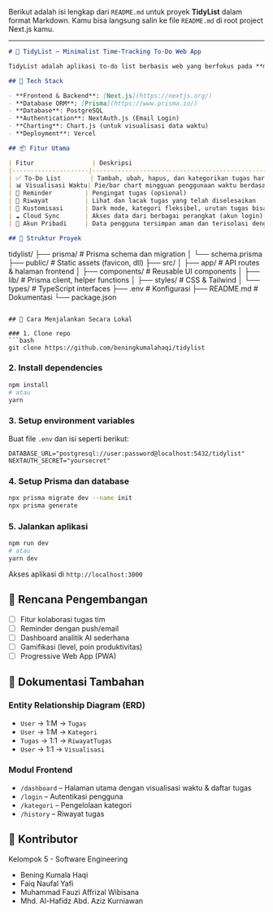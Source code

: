 Berikut adalah isi lengkap dari `README.md` untuk proyek **TidyList** dalam format Markdown. Kamu bisa langsung salin ke file `README.md` di root project Next.js kamu.

---

```markdown
# 🧹 TidyList – Minimalist Time-Tracking To-Do Web App

TidyList adalah aplikasi to-do list berbasis web yang berfokus pada **manajemen tugas personal** dengan pendekatan **desain minimalis dan visualisasi waktu**. Aplikasi ini memungkinkan pengguna untuk mencatat tugas-tugas harian berdasarkan kategori (belajar, kerja, olahraga, dll), serta melihat **grafik mingguan** tentang bagaimana waktu mereka digunakan.

## 🚀 Tech Stack

- **Frontend & Backend**: [Next.js](https://nextjs.org/)
- **Database ORM**: [Prisma](https://www.prisma.io/)
- **Database**: PostgreSQL
- **Authentication**: NextAuth.js (Email Login)
- **Charting**: Chart.js (untuk visualisasi data waktu)
- **Deployment**: Vercel

## 📦 Fitur Utama

| Fitur                | Deskripsi                                                                 |
|---------------------|--------------------------------------------------------------------------|
| ✅ To-Do List        | Tambah, ubah, hapus, dan kategorikan tugas harian                        |
| 📊 Visualisasi Waktu| Pie/bar chart mingguan penggunaan waktu berdasarkan kategori             |
| 🔔 Reminder         | Pengingat tugas (opsional)                                               |
| 📅 Riwayat          | Lihat dan lacak tugas yang telah diselesaikan                            |
| 🎨 Kustomisasi      | Dark mode, kategori fleksibel, urutan tugas bisa diubah                  |
| ☁️ Cloud Sync       | Akses data dari berbagai perangkat (akun login)                          |
| 🔐 Akun Pribadi     | Data pengguna tersimpan aman dan terisolasi dengan login                 |

## 📂 Struktur Proyek

```

tidylist/
├── prisma/                # Prisma schema dan migration
│   └── schema.prisma
├── public/                # Static assets (favicon, dll)
├── src/
│   ├── app/               # API routes & halaman frontend
│   ├── components/        # Reusable UI components
│   ├── lib/               # Prisma client, helper functions
│   ├── styles/            # CSS & Tailwind
│   └── types/             # TypeScript interfaces
├── .env                   # Konfigurasi
├── README.md              # Dokumentasi
└── package.json

````

## 🧪 Cara Menjalankan Secara Lokal

### 1. Clone repo
```bash
git clone https://github.com/beningkumalahaqi/tidylist
````

### 2. Install dependencies

```bash
npm install
# atau
yarn
```

### 3. Setup environment variables

Buat file `.env` dan isi seperti berikut:

```env
DATABASE_URL="postgresql://user:password@localhost:5432/tidylist"
NEXTAUTH_SECRET="yoursecret"
```

### 4. Setup Prisma dan database

```bash
npx prisma migrate dev --name init
npx prisma generate
```

### 5. Jalankan aplikasi

```bash
npm run dev
# atau
yarn dev
```

Akses aplikasi di `http://localhost:3000`

## 🎯 Rencana Pengembangan

* [ ] Fitur kolaborasi tugas tim
* [ ] Reminder dengan push/email
* [ ] Dashboard analitik AI sederhana
* [ ] Gamifikasi (level, poin produktivitas)
* [ ] Progressive Web App (PWA)

## 📘 Dokumentasi Tambahan

### Entity Relationship Diagram (ERD)

* `User` → 1\:M → `Tugas`
* `User` → 1\:M → `Kategori`
* `Tugas` → 1:1 → `RiwayatTugas`
* `User` → 1:1 → `Visualisasi`

### Modul Frontend

* `/dashboard` – Halaman utama dengan visualisasi waktu & daftar tugas
* `/login` – Autentikasi pengguna
* `/kategori` – Pengelolaan kategori
* `/history` – Riwayat tugas

## 🤝 Kontributor

Kelompok 5 - Software Engineering

* Bening Kumala Haqi
* Faiq Naufal Yafi
* Muhammad Fauzi Affrizal Wibisana
* Mhd. Al-Hafidz Abd. Aziz Kurniawan
